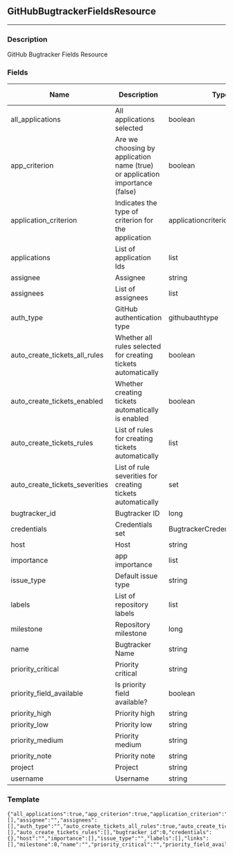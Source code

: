 ## GitHubBugtrackerFieldsResource
---
### Description
GitHub Bugtracker Fields Resource
### Fields
| Name | Description | Type | Allowed Values | Required |
| ---- | ----------- | ---- | -------------- | -------- |
| all_applications | All applications selected | boolean |  | false |
| app_criterion | Are we choosing by application name (true) or application importance (false) | boolean |  | false |
| application_criterion | Indicates the type of criterion for the application | applicationcriterion |  | false |
| applications | List of application Ids | list |  | false |
| assignee | Assignee | string |  | true |
| assignees | List of assignees | list |  | false |
| auth_type | GitHub authentication type | githubauthtype |  | true |
| auto_create_tickets_all_rules | Whether all rules selected for creating tickets automatically | boolean |  | false |
| auto_create_tickets_enabled | Whether creating tickets automatically is enabled | boolean |  | false |
| auto_create_tickets_rules | List of rules for creating tickets automatically | list |  | false |
| auto_create_tickets_severities | List of rule severities for creating tickets automatically | set |  | false |
| bugtracker_id | Bugtracker ID | long |  | false |
| credentials | Credentials set | BugtrackerCredentialsResource |  | false |
| host | Host | string |  | false |
| importance | app importance | list |  | false |
| issue_type | Default issue type | string |  | false |
| labels | List of repository labels | list |  | false |
| milestone | Repository milestone | long |  | false |
| name | Bugtracker Name | string |  | false |
| priority_critical | Priority critical | string |  | false |
| priority_field_available | Is priority field available? | boolean |  | false |
| priority_high | Priority high | string |  | false |
| priority_low | Priority low | string |  | false |
| priority_medium | Priority medium | string |  | false |
| priority_note | Priority note | string |  | false |
| project | Project | string |  | false |
| username | Username | string |  | false |
### Template
```
{"all_applications":true,"app_criterion":true,"application_criterion":"","applications":[],"assignee":"","assignees":[],"auth_type":"","auto_create_tickets_all_rules":true,"auto_create_tickets_enabled":true,"auto_create_tickets_severities":[],"auto_create_tickets_rules":[],"bugtracker_id":0,"credentials":{},"host":"","importance":[],"issue_type":"","labels":[],"links":[],"milestone":0,"name":"","priority_critical":"","priority_field_available":true,"priority_high":"","priority_low":"","priority_medium":"","priority_note":"","project":"","username":""}
```
